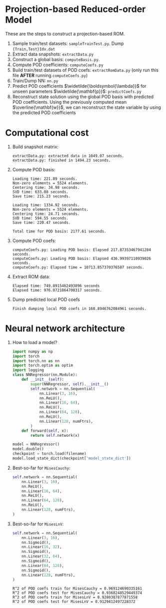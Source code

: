 
# Projection-based Reduced-order Model

These are the steps to construct a projection-based ROM. 

1. Sample train/test datasets: `sampleTrainTest.py`. Dump `{Train,Test}Idx.dat`
1. Extract data snapshots: `extractData.py`
1. Construct a global basis: `computeBasis.py`. 
1. Compute POD coefficients: `computeCoefs.py`
1. Build train/test datasets of POD coefs: `extractRomData.py` (only run this file **AFTER** running `computeCoefs.py`)
1. Train/Dump NN: `nn.py`
1. Predict POD coefficients $\widetilde{\boldsymbol{\lambda}}$ for unseen parameters $\widetilde{\mathbf{p}}$: `predictCoefs.py`
1. Reconstruct state solution using the global POD basis with predicted POD coefficients. Using the previously computed mean $\overline{\mathbf{w}}$, we can reconstruct the state variable by using the predicted POD coefficients

# Computational cost

1. Build snapshot matrix: 
    ```
    extractData.py: extracted data in 1049.07 seconds.
    extractData.py: finished in 1494.23 seconds.
    ```
1. Compute POD basis: 
    ```
    Loading time: 221.89 seconds.
    Non-zero elements = 5524 elements.
    Centering time: 34.98 seconds.
    SVD time: 633.08 seconds.
    Save time: 215.23 seconds.

    Loading time: 1334.92 seconds.
    Non-zero elements = 5524 elements.
    Centering time: 24.71 seconds.
    SVD time: 594.55 seconds.
    Save time: 220.47 seconds.

    Total time for POD basis: 2177.61 seconds.
    ```
1. Compute POD coefs:
    ```
    computeCoefs.py: Loading POD basis: Elapsed 217.87353467941284 seconds.
    computeCoefs.py: Loading POD basis: Elapsed 436.99397110939026 seconds.
    computeCoefs.py: Elapsed time = 10713.857370376587 seconds.
    ```
1. Extract ROM data:
    ```
    Elapsed time: 749.8915462493896 seconds
    Elapsed time: 976.0721864700317 seconds.
    ```
1. Dump predicted local POD coefs
    ```
    Finish dumping local POD coefs in 160.8946762084961 seconds.
    ```

# Neural network architecture

1. How to load a model?
    ```python
    import numpy as np
    import torch
    import torch.nn as nn
    import torch.optim as optim
    import logging
    class NNRegressor(nn.Module):
        def __init__(self):
            super(NNRegressor, self).__init__()
            self.network = nn.Sequential(
                nn.Linear(3, 16),
                nn.ReLU(),
                nn.Linear(16, 64),
                nn.ReLU(),
                nn.Linear(64, 128),
                nn.ReLU(),
                nn.Linear(128, numFtrs),
            )
        def forward(self, x):
            return self.network(x)

    model = NNRegressor()
    model.double()
    checkpoint = torch.load(filename)
    model.load_state_dict(checkpoint['model_state_dict'])
    ```
1. Best-so-far for `MisesCauchy`:
    ```python
    self.network = nn.Sequential(
        nn.Linear(3, 16),
        nn.ReLU(),
        nn.Linear(16, 64),
        nn.ReLU(),
        nn.Linear(64, 128),
        nn.ReLU(),
        nn.Linear(128, numFtrs),
    )
    ```
1. Best-so-far for `MisesLnV`:
    ```python
    self.network = nn.Sequential(
        nn.Linear(3, 16),
        nn.Sigmoid(),
        nn.Linear(16, 32),
        nn.Sigmoid(),
        nn.Linear(32, 64),
        nn.Sigmoid(),
        nn.Linear(64, 128),
        nn.Sigmoid(),
        nn.Linear(128, numFtrs),
    )
    ```
    ```
    R^2 of POD coefs train for MisesCauchy = 0.969124690335161
    R^2 of POD coefs test for MisesCauchy = 0.9368248529449374
    R^2 of POD coefs train for MisesLnV = 0.9280387877871558
    R^2 of POD coefs test for MisesLnV = 0.9129412497228372
    ```

